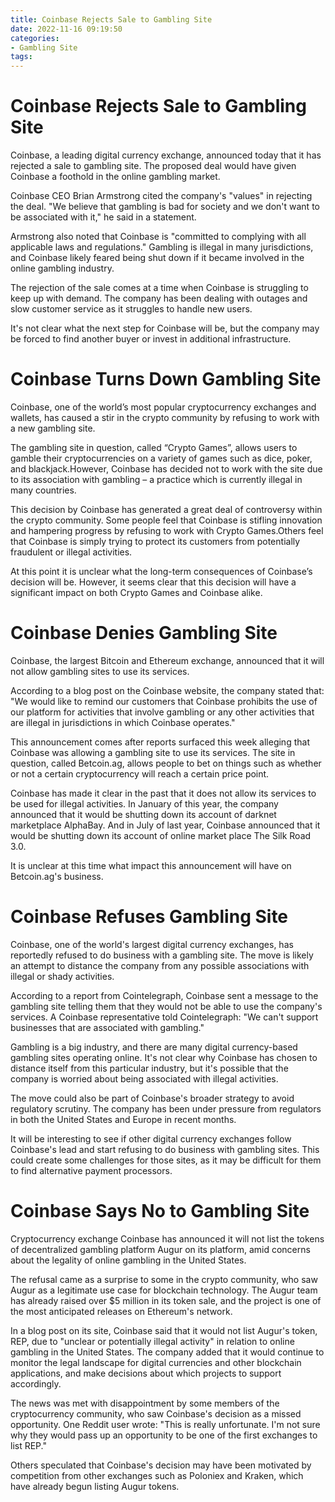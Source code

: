 ```yaml
---
title: Coinbase Rejects Sale to Gambling Site
date: 2022-11-16 09:19:50
categories:
- Gambling Site
tags:
---
```



#  Coinbase Rejects Sale to Gambling Site

Coinbase, a leading digital currency exchange, announced today that it has rejected a sale to gambling site. The proposed deal would have given Coinbase a foothold in the online gambling market.

Coinbase CEO Brian Armstrong cited the company's "values" in rejecting the deal. "We believe that gambling is bad for society and we don't want to be associated with it," he said in a statement.

Armstrong also noted that Coinbase is "committed to complying with all applicable laws and regulations." Gambling is illegal in many jurisdictions, and Coinbase likely feared being shut down if it became involved in the online gambling industry.

The rejection of the sale comes at a time when Coinbase is struggling to keep up with demand. The company has been dealing with outages and slow customer service as it struggles to handle new users.

It's not clear what the next step for Coinbase will be, but the company may be forced to find another buyer or invest in additional infrastructure.

#  Coinbase Turns Down Gambling Site

Coinbase, one of the world’s most popular cryptocurrency exchanges and wallets, has caused a stir in the crypto community by refusing to work with a new gambling site.

The gambling site in question, called “Crypto Games”, allows users to gamble their cryptocurrencies on a variety of games such as dice, poker, and blackjack.However, Coinbase has decided not to work with the site due to its association with gambling – a practice which is currently illegal in many countries.

This decision by Coinbase has generated a great deal of controversy within the crypto community. Some people feel that Coinbase is stifling innovation and hampering progress by refusing to work with Crypto Games.Others feel that Coinbase is simply trying to protect its customers from potentially fraudulent or illegal activities.

At this point it is unclear what the long-term consequences of Coinbase’s decision will be. However, it seems clear that this decision will have a significant impact on both Crypto Games and Coinbase alike.

#  Coinbase Denies Gambling Site

Coinbase, the largest Bitcoin and Ethereum exchange, announced that it will not allow gambling sites to use its services.

According to a blog post on the Coinbase website, the company stated that: "We would like to remind our customers that Coinbase prohibits the use of our platform for activities that involve gambling or any other activities that are illegal in jurisdictions in which Coinbase operates."

This announcement comes after reports surfaced this week alleging that Coinbase was allowing a gambling site to use its services. The site in question, called Betcoin.ag, allows people to bet on things such as whether or not a certain cryptocurrency will reach a certain price point.

Coinbase has made it clear in the past that it does not allow its services to be used for illegal activities. In January of this year, the company announced that it would be shutting down its account of darknet marketplace AlphaBay. And in July of last year, Coinbase announced that it would be shutting down its account of online market place The Silk Road 3.0.

It is unclear at this time what impact this announcement will have on Betcoin.ag's business.

#  Coinbase Refuses Gambling Site

Coinbase, one of the world's largest digital currency exchanges, has reportedly refused to do business with a gambling site. The move is likely an attempt to distance the company from any possible associations with illegal or shady activities.

According to a report from Cointelegraph, Coinbase sent a message to the gambling site telling them that they would not be able to use the company's services. A Coinbase representative told Cointelegraph: "We can't support businesses that are associated with gambling."

Gambling is a big industry, and there are many digital currency-based gambling sites operating online. It's not clear why Coinbase has chosen to distance itself from this particular industry, but it's possible that the company is worried about being associated with illegal activities.

The move could also be part of Coinbase's broader strategy to avoid regulatory scrutiny. The company has been under pressure from regulators in both the United States and Europe in recent months.

It will be interesting to see if other digital currency exchanges follow Coinbase's lead and start refusing to do business with gambling sites. This could create some challenges for those sites, as it may be difficult for them to find alternative payment processors.

#  Coinbase Says No to Gambling Site

Cryptocurrency exchange Coinbase has announced it will not list the tokens of decentralized gambling platform Augur on its platform, amid concerns about the legality of online gambling in the United States.

The refusal came as a surprise to some in the crypto community, who saw Augur as a legitimate use case for blockchain technology. The Augur team has already raised over $5 million in its token sale, and the project is one of the most anticipated releases on Ethereum's network.

In a blog post on its site, Coinbase said that it would not list Augur's token, REP, due to "unclear or potentially illegal activity" in relation to online gambling in the United States. The company added that it would continue to monitor the legal landscape for digital currencies and other blockchain applications, and make decisions about which projects to support accordingly.

The news was met with disappointment by some members of the cryptocurrency community, who saw Coinbase's decision as a missed opportunity. One Reddit user wrote: "This is really unfortunate. I'm not sure why they would pass up an opportunity to be one of the first exchanges to list REP."

Others speculated that Coinbase's decision may have been motivated by competition from other exchanges such as Poloniex and Kraken, which have already begun listing Augur tokens.